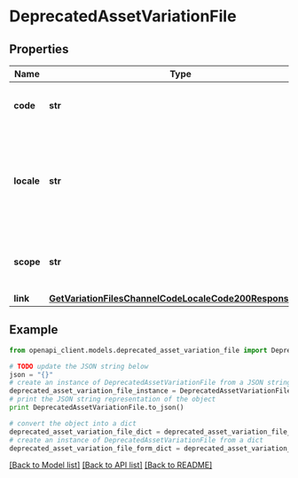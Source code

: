 # DeprecatedAssetVariationFile


## Properties
Name | Type | Description | Notes
------------ | ------------- | ------------- | -------------
**code** | **str** | Code of the PAM asset variation file | [optional] 
**locale** | **str** | Locale of the PAM asset variation file, equal to &#x60;null&#x60; if the asset is not localizable | [optional] 
**scope** | **str** | Channel of the PAM asset variation file | [optional] 
**link** | [**GetVariationFilesChannelCodeLocaleCode200ResponseLink**](GetVariationFilesChannelCodeLocaleCode200ResponseLink.md) |  | [optional] 

## Example

```python
from openapi_client.models.deprecated_asset_variation_file import DeprecatedAssetVariationFile

# TODO update the JSON string below
json = "{}"
# create an instance of DeprecatedAssetVariationFile from a JSON string
deprecated_asset_variation_file_instance = DeprecatedAssetVariationFile.from_json(json)
# print the JSON string representation of the object
print DeprecatedAssetVariationFile.to_json()

# convert the object into a dict
deprecated_asset_variation_file_dict = deprecated_asset_variation_file_instance.to_dict()
# create an instance of DeprecatedAssetVariationFile from a dict
deprecated_asset_variation_file_form_dict = deprecated_asset_variation_file.from_dict(deprecated_asset_variation_file_dict)
```
[[Back to Model list]](../README.md#documentation-for-models) [[Back to API list]](../README.md#documentation-for-api-endpoints) [[Back to README]](../README.md)


